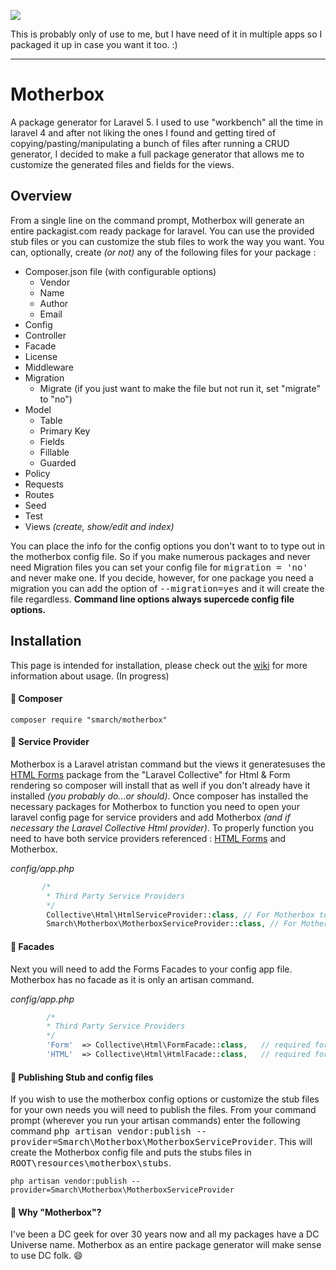 
![](http://i.imgur.com/B9Xa0VO.png)

This is probably only of use to me, but I have need of it in multiple apps so I packaged it up in case you want it too. :)

***

# Motherbox
A package generator for Laravel 5. I used to use "workbench" all the time in laravel 4 and after not liking the ones I found and getting tired of copying/pasting/manipulating a bunch of files after running a CRUD generator, I decided to make a full package generator that allows me to customize the generated files and fields for the views.

## Overview
From a single line on the command prompt, Motherbox will generate an entire packagist.com ready package for laravel. You can use the provided stub files or you can customize the stub files to work the way you want. You can, optionally, create _(or not)_ any of the following files for your package :

* Composer.json file (with configurable options)
    * Vendor
    * Name
    * Author
    * Email
* Config
* Controller
* Facade
* License
* Middleware
* Migration
    * Migrate (if you just want to make the file but not run it, set "migrate" to "no")
* Model
    * Table
    * Primary Key
    * Fields
    * Fillable
    * Guarded
* Policy
* Requests
* Routes
* Seed
* Test
* Views _(create, show/edit and index)_

You can place the info for the config options you don't want to to type out in the motherbox config file. So if you make numerous packages and never need Migration files you can set your config file for <kbd>migration = 'no'</kbd> and never make one. If you decide, however, for one package you need a migration you can add the option of <kbd>--migration=yes</kbd> and it will create the file regardless. **Command line options always supercede config file options.**

## Installation

This page is intended for installation, please check out the [wiki](https://github.com/SmarchSoftware/motherbox/wiki) for more information about usage. (In progress)

#### :black_square_button: Composer

    composer require "smarch/motherbox"

#### :pencil: Service Provider

Motherbox is a Laravel atristan command but the views it generatesuses the [HTML Forms](https://laravelcollective.com/docs/5.1/html) package from the "Laravel Collective" for Html & Form rendering so composer will install that as well if you don't already have it installed _(you probably do...or should)_. Once composer has installed the necessary packages for Motherbox to function you need to open your laravel config page for service providers and add Motherbox _(and if necessary the Laravel Collective Html provider)_. To properly function you need to have both service providers referenced : [HTML Forms](https://laravelcollective.com/docs/5.1/html) and Motherbox.

*config/app.php*
```php
       /*
        * Third Party Service Providers
        */
        Collective\Html\HtmlServiceProvider::class, // For Motherbox to function
        Smarch\Motherbox\MotherboxServiceProvider::class, // For Motherbox
```
#### :pencil: Facades
Next you will need to add the Forms Facades to your config app file. Motherbox has no facade as it is only an artisan command.

*config/app.php*
```php
        /*
        * Third Party Service Providers
        */
        'Form'  => Collective\Html\FormFacade::class,	// required for Motherbox Forms
        'HTML'  => Collective\Html\HtmlFacade::class,	// required for Motherbox Forms
```
#### :card_index: Publishing Stub and config files

If you wish to use the motherbox config options or customize the stub files for your own needs you will need to publish the files. From your command prompt (wherever you run your artisan commands) enter the following command <kbd>php artisan vendor:publish --provider=Smarch\Motherbox\MotherboxServiceProvider</kbd>. This will create the Motherbox config file and puts the stubs files in <kbd>ROOT\resources\motherbox\stubs</kbd>.

    php artisan vendor:publish --provider=Smarch\Motherbox\MotherboxServiceProvider

#### :trident: Why "Motherbox"?
I've been a DC geek for over 30 years now and all my packages have a DC Universe name. Motherbox as an entire package generator will make sense to use DC folk. :smile: